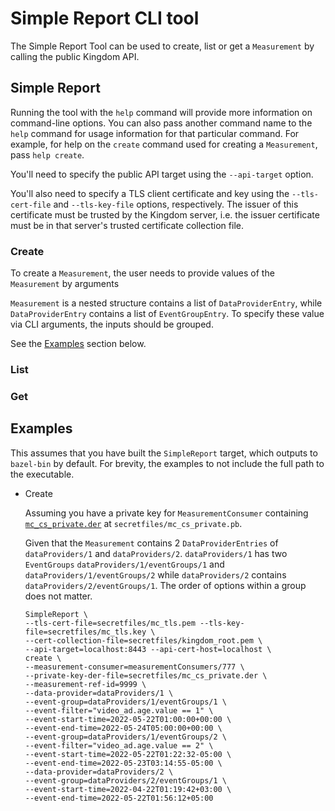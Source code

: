 # Simple Report CLI tool

The Simple Report Tool can be used to create, list or get a `Measurement` by 
calling the public Kingdom API.

## Simple Report

Running the tool with the `help` command will provide more information on
command-line options. You can also pass another command name to the `help`
command for usage information for that particular command. For example, for help
on the `create` command used for creating a `Measurement`, pass
`help create`.

You'll need to specify the public API target using the `--api-target` option.

You'll also need to specify a TLS client certificate and key using the
`--tls-cert-file` and `--tls-key-file` options, respectively. The issuer of this
certificate must be trusted by the Kingdom server, i.e. the issuer
certificate must be in that server's trusted certificate collection file.

### Create

To create a `Measurement`, the user needs to provide values of the `Measurement` 
by arguments

`Measurement` is a nested structure contains a list of `DataProviderEntry`,
while `DataProviderEntry` contains a list of `EventGroupEntry`. To specify these
value via CLI arguments, the inputs should be grouped.

See the [Examples](##Examples) section below.

### List


### Get

## Examples

This assumes that you have built the `SimpleReport` target, which outputs to
`bazel-bin` by default. For brevity, the examples to not include the full path
to the executable.

* Create

  Assuming you have a private key for `MeasurementConsumer` containing
  [`mc_cs_private.der`](../../../../../../../k8s/testing/secretfiles/mc_cs_private.tink)
  at `secretfiles/mc_cs_private.pb`.
  
  Given that the `Measurement` contains 2 `DataProviderEntries` of `dataProviders/1` 
  and `dataProviders/2`. `dataProviders/1` has two `EventGroups`
  `dataProviders/1/eventGroups/1` and `dataProviders/1/eventGroups/2` while 
  `dataProviders/2` contains `dataProviders/2/eventGroups/1`. The order of 
  options within a group does not matter.

  ```shell
  SimpleReport \
  --tls-cert-file=secretfiles/mc_tls.pem --tls-key-file=secretfiles/mc_tls.key \
  --cert-collection-file=secretfiles/kingdom_root.pem \
  --api-target=localhost:8443 --api-cert-host=localhost \
  create \
  --measurement-consumer=measurementConsumers/777 \
  --private-key-der-file=secretfiles/mc_cs_private.der \
  --measurement-ref-id=9999 \
  --data-provider=dataProviders/1 \
  --event-group=dataProviders/1/eventGroups/1 \
  --event-filter="video_ad.age.value == 1" \
  --event-start-time=2022-05-22T01:00:00+00:00 \
  --event-end-time=2022-05-24T05:00:00+00:00 \
  --event-group=dataProviders/1/eventGroups/2 \
  --event-filter="video_ad.age.value == 2" \
  --event-start-time=2022-05-22T01:22:32-05:00 \
  --event-end-time=2022-05-23T03:14:55-05:00 \
  --data-provider=dataProviders/2 \
  --event-group=dataProviders/2/eventGroups/1 \
  --event-start-time=2022-04-22T01:19:42+03:00 \
  --event-end-time=2022-05-22T01:56:12+05:00
  ```